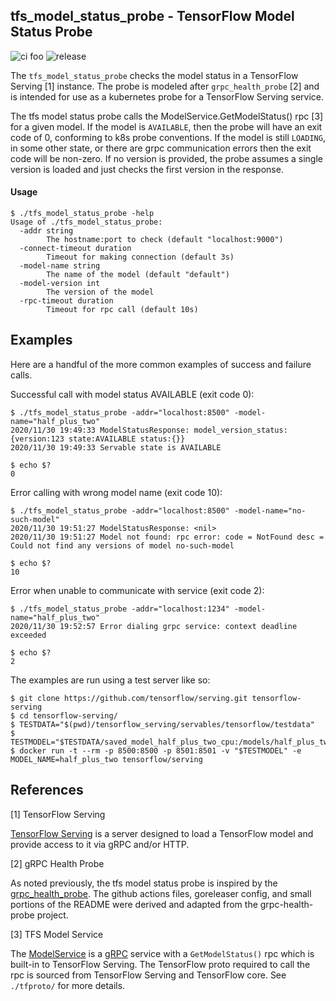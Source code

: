 
## tfs_model_status_probe - TensorFlow Model Status Probe

![ci foo](https://github.com/codycollier/tfs-model-status-probe/workflows/ci/badge.svg)
![release](https://github.com/codycollier/tfs-model-status-probe/workflows/release/badge.svg)



The `tfs_model_status_probe` checks the model status in a TensorFlow Serving [1] instance.  The probe is modeled after `grpc_health_probe` [2] and is intended for use as a kubernetes probe for a TensorFlow Serving service.

The tfs model status probe calls the ModelService.GetModelStatus() rpc [3] for a given model.  If the model is `AVAILABLE`, then the probe will have an exit code of 0, conforming to k8s probe conventions.  If the model is still `LOADING`, in some other state, or there are grpc communication errors then the exit code will be non-zero.  If no version is provided, the probe assumes a single version is loaded and just checks the first version in the response.


#### Usage

```
$ ./tfs_model_status_probe -help
Usage of ./tfs_model_status_probe:
  -addr string
    	The hostname:port to check (default "localhost:9000")
  -connect-timeout duration
    	Timeout for making connection (default 3s)
  -model-name string
    	The name of the model (default "default")
  -model-version int
    	The version of the model
  -rpc-timeout duration
    	Timeout for rpc call (default 10s)
```


## Examples

Here are a handful of the more common examples of success and failure calls.


Successful call with model status AVAILABLE (exit code 0):
```
$ ./tfs_model_status_probe -addr="localhost:8500" -model-name="half_plus_two"
2020/11/30 19:49:33 ModelStatusResponse: model_version_status:{version:123 state:AVAILABLE status:{}}
2020/11/30 19:49:33 Servable state is AVAILABLE

$ echo $?
0
```


Error calling with wrong model name (exit code 10):
```
$ ./tfs_model_status_probe -addr="localhost:8500" -model-name="no-such-model"
2020/11/30 19:51:27 ModelStatusResponse: <nil>
2020/11/30 19:51:27 Model not found: rpc error: code = NotFound desc = Could not find any versions of model no-such-model

$ echo $?
10
```


Error when unable to communicate with service (exit code 2):
```
$ ./tfs_model_status_probe -addr="localhost:1234" -model-name="half_plus_two"
2020/11/30 19:52:57 Error dialing grpc service: context deadline exceeded

$ echo $?
2
```


The examples are run using a test server like so:
```
$ git clone https://github.com/tensorflow/serving.git tensorflow-serving
$ cd tensorflow-serving/
$ TESTDATA="$(pwd)/tensorflow_serving/servables/tensorflow/testdata"
$ TESTMODEL="$TESTDATA/saved_model_half_plus_two_cpu:/models/half_plus_two"
$ docker run -t --rm -p 8500:8500 -p 8501:8501 -v "$TESTMODEL" -e MODEL_NAME=half_plus_two tensorflow/serving
```



## References


[1] TensorFlow Serving

[TensorFlow Serving](https://github.com/tensorflow/serving) is a server designed to load a TensorFlow model and provide access to it via gRPC and/or HTTP.


[2] gRPC Health Probe

As noted previously, the tfs model status probe is inspired by the [grpc_health_probe](https://github.com/grpc-ecosystem/grpc-health-probe). The github actions files, goreleaser config, and small portions of the README were derived and adapted from the grpc-health-probe project.


[3] TFS Model Service

The [ModelService](https://github.com/tensorflow/serving/blob/master/tensorflow_serving/apis/model_service.proto) is a [gRPC](https://grpc.io/) service with a `GetModelStatus()` rpc which is built-in to TensorFlow Serving.  The TensorFlow proto required to call the rpc is sourced from TensorFlow Serving and TensorFlow core.  See `./tfproto/` for more details.

    

